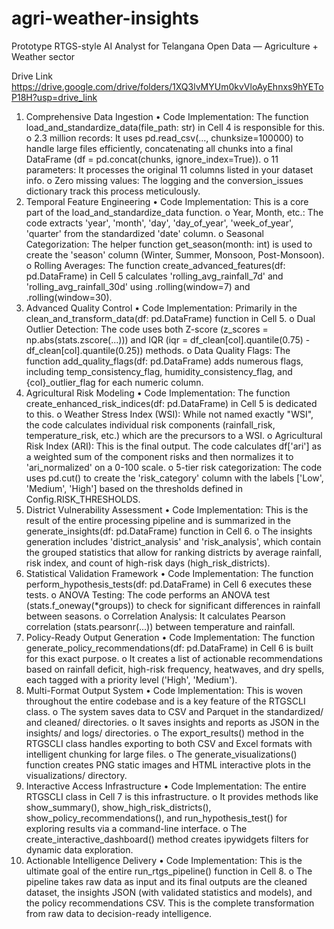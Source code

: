 # agri-weather-insights
Prototype RTGS-style AI Analyst for Telangana Open Data — Agriculture + Weather sector

Drive Link 
https://drive.google.com/drive/folders/1XQ3lvMYUm0kvVloAyEhnxs9hYEToP18H?usp=drive_link

1. Comprehensive Data Ingestion
•	Code Implementation: The function load_and_standardize_data(file_path: str) in Cell 4 is responsible for this.
o	2.3 million records: It uses pd.read_csv(..., chunksize=100000) to handle large files efficiently, concatenating all chunks into a final DataFrame (df = pd.concat(chunks, ignore_index=True)).
o	11 parameters: It processes the original 11 columns listed in your dataset info.
o	Zero missing values: The logging and the conversion_issues dictionary track this process meticulously.
2. Temporal Feature Engineering
•	Code Implementation: This is a core part of the load_and_standardize_data function.
o	Year, Month, etc.: The code extracts 'year', 'month', 'day', 'day_of_year', 'week_of_year', 'quarter' from the standardized 'date' column.
o	Seasonal Categorization: The helper function get_season(month: int) is used to create the 'season' column (Winter, Summer, Monsoon, Post-Monsoon).
o	Rolling Averages: The function create_advanced_features(df: pd.DataFrame) in Cell 5 calculates 'rolling_avg_rainfall_7d' and 'rolling_avg_rainfall_30d' using .rolling(window=7) and .rolling(window=30).
3. Advanced Quality Control
•	Code Implementation: Primarily in the clean_and_transform_data(df: pd.DataFrame) function in Cell 5.
o	Dual Outlier Detection: The code uses both Z-score (z_scores = np.abs(stats.zscore(...))) and IQR (iqr = df_clean[col].quantile(0.75) - df_clean[col].quantile(0.25)) methods.
o	Data Quality Flags: The function add_quality_flags(df: pd.DataFrame) adds numerous flags, including temp_consistency_flag, humidity_consistency_flag, and {col}_outlier_flag for each numeric column.
4. Agricultural Risk Modeling
•	Code Implementation: The function create_enhanced_risk_indices(df: pd.DataFrame) in Cell 5 is dedicated to this.
o	Weather Stress Index (WSI): While not named exactly "WSI", the code calculates individual risk components (rainfall_risk, temperature_risk, etc.) which are the precursors to a WSI.
o	Agricultural Risk Index (ARI): This is the final output. The code calculates df['ari'] as a weighted sum of the component risks and then normalizes it to 'ari_normalized' on a 0-100 scale.
o	5-tier risk categorization: The code uses pd.cut() to create the 'risk_category' column with the labels ['Low', 'Medium', 'High'] based on the thresholds defined in Config.RISK_THRESHOLDS.
5. District Vulnerability Assessment
•	Code Implementation: This is the result of the entire processing pipeline and is summarized in the generate_insights(df: pd.DataFrame) function in Cell 6.
o	The insights generation includes 'district_analysis' and 'risk_analysis', which contain the grouped statistics that allow for ranking districts by average rainfall, risk index, and count of high-risk days (high_risk_districts).
6. Statistical Validation Framework
•	Code Implementation: The function perform_hypothesis_tests(df: pd.DataFrame) in Cell 6 executes these tests.
o	ANOVA Testing: The code performs an ANOVA test (stats.f_oneway(*groups)) to check for significant differences in rainfall between seasons.
o	Correlation Analysis: It calculates Pearson correlation (stats.pearsonr(...)) between temperature and rainfall.
7. Policy-Ready Output Generation
•	Code Implementation: The function generate_policy_recommendations(df: pd.DataFrame) in Cell 6 is built for this exact purpose.
o	It creates a list of actionable recommendations based on rainfall deficit, high-risk frequency, heatwaves, and dry spells, each tagged with a priority level ('High', 'Medium').
8. Multi-Format Output System
•	Code Implementation: This is woven throughout the entire codebase and is a key feature of the RTGSCLI class.
o	The system saves data to CSV and Parquet in the standardized/ and cleaned/ directories.
o	It saves insights and reports as JSON in the insights/ and logs/ directories.
o	The export_results() method in the RTGSCLI class handles exporting to both CSV and Excel formats with intelligent chunking for large files.
o	The generate_visualizations() function creates PNG static images and HTML interactive plots in the visualizations/ directory.
9. Interactive Access Infrastructure
•	Code Implementation: The entire RTGSCLI class in Cell 7 is this infrastructure.
o	It provides methods like show_summary(), show_high_risk_districts(), show_policy_recommendations(), and run_hypothesis_test() for exploring results via a command-line interface.
o	The create_interactive_dashboard() method creates ipywidgets filters for dynamic data exploration.
10. Actionable Intelligence Delivery
•	Code Implementation: This is the ultimate goal of the entire run_rtgs_pipeline() function in Cell 8.
o	The pipeline takes raw data as input and its final outputs are the cleaned dataset, the insights JSON (with validated statistics and models), and the policy recommendations CSV. This is the complete transformation from raw data to decision-ready intelligence.


